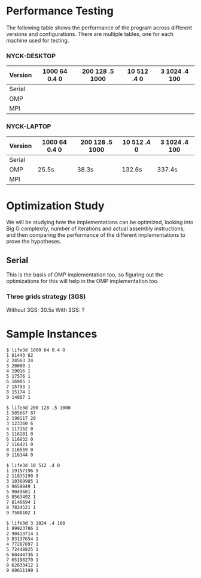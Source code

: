 
# Performance Testing

The following table shows the performance of the program across different versions and configurations. There are multiple tables, one for each machine used for testing.

### NYCK-DESKTOP
|  Version | 1000 64 0.4 0 | 200 128 .5 1000 | 10 512 .4 0 | 3 1024 .4 100 |
|----------|---------------|-----------------|-------------|---------------|
| Serial   |               |                 |             |               |
| OMP      |               |                 |             |               |
| MPI      |               |                 |             |               |

### NYCK-LAPTOP
|  Version | 1000 64 0.4 0 | 200 128 .5 1000 | 10 512 .4 0 | 3 1024 .4 100 |
|----------|---------------|-----------------|-------------|---------------|
| Serial   |               |                 |             |               |
| OMP      |     25.5s     |       38.3s     |    132.6s   |     337.4s    |
| MPI      |               |                 |             |               |


# Optimization Study

We will be studying how the implementations can be optimized, looking into Big O complexity, number of iterations and actual assembly instructions; and then comparing the performance of the different implementations to prove the hypotheses.

## Serial
This is the basis of OMP implementation too, so figuring out the optimizations for this will help in the OMP implementation too.

### Three grids strategy (3GS)

Without 3GS: 30.5s
With 3GS: ?

# Sample Instances

```
$ life3d 1000 64 0.4 0
1 81443 62
2 24563 24
3 20080 1
4 19016 1
5 17576 1
6 16905 1
7 15793 1
8 15174 1
9 14807 1
```

```
$ life3d 200 128 .5 1000
1 585667 87
2 198117 20
3 123360 6
4 117152 0
5 116181 0
6 116832 0
7 116421 0
8 116559 0
9 116344 0
```

```
$ life3d 10 512 .4 0
1 19157196 9
2 11835190 9
3 10389985 1
4 9659849 1
5 9049681 1
6 8563492 1
7 8146694 1
8 7824521 1
9 7580102 1
```

```
$ life3d 3 1024 .4 100
1 99923786 1
2 90413714 1
3 83137654 1
4 77287897 1
5 72448825 1
6 68444736 1
7 65198270 1
8 62633412 1
9 60611199 1
```